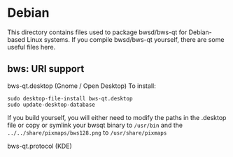
Debian
====================
This directory contains files used to package bwsd/bws-qt
for Debian-based Linux systems. If you compile bwsd/bws-qt yourself, there are some useful files here.

## bws: URI support ##


bws-qt.desktop  (Gnome / Open Desktop)
To install:

	sudo desktop-file-install bws-qt.desktop
	sudo update-desktop-database

If you build yourself, you will either need to modify the paths in
the .desktop file or copy or symlink your bwsqt binary to `/usr/bin`
and the `../../share/pixmaps/bws128.png` to `/usr/share/pixmaps`

bws-qt.protocol (KDE)

